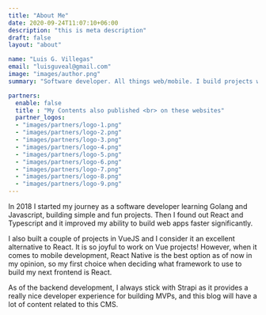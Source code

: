 ```yaml
---
title: "About Me"
date: 2020-09-24T11:07:10+06:00
description: "this is meta description"
draft: false
layout: "about"

name: "Luis G. Villegas"
email: "luisguveal@gmail.com"
image: "images/author.png"
summary: "Software developer. All things web/mobile. I build projects with Strapi, React and Typescript and I share my experiences"

partners:
  enable: false
  title : "My Contents also published <br> on these websites"
  partner_logos:
  - "images/partners/logo-1.png"
  - "images/partners/logo-2.png"
  - "images/partners/logo-3.png"
  - "images/partners/logo-4.png"
  - "images/partners/logo-5.png"
  - "images/partners/logo-6.png"
  - "images/partners/logo-7.png"
  - "images/partners/logo-8.png"
  - "images/partners/logo-9.png"
---
```


In 2018 I started my journey as a software developer learning Golang and Javascript, building simple and fun projects. Then I found out React and Typescript and it improved my ability to build web apps faster significantly.

I also built a couple of projects in VueJS and I consider it an excellent alternative to React. It is so joyful to work on Vue projects! However, when it comes to mobile development, React Native is the best option as of now in my opinion, so my first choice when deciding what framework to use to build my next frontend is React.

As of the backend development, I always stick with Strapi as it provides a really nice developer experience for building MVPs, and this blog will have a lot of content related to this CMS.
